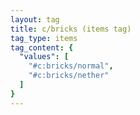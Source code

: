 ```yaml
---
layout: tag
title: c/bricks (items tag)
tag_type: items
tag_content: {
  "values": [
    "#c:bricks/normal",
    "#c:bricks/nether"
  ]
}
---
```


